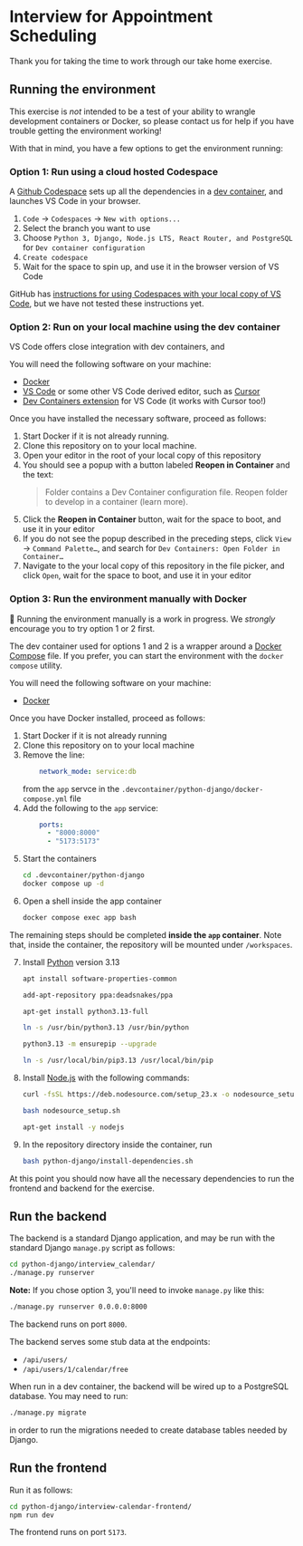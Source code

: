 # Interview for Appointment Scheduling

Thank you for taking the time to work through our take home exercise.

## Running the environment

This exercise is _not_ intended to be a test of your ability to wrangle
development containers or Docker, so please contact us for help if you
have trouble getting the environment working!

With that in mind, you have a few options to get the environment
running:

### Option 1: Run using a cloud hosted Codespace

A [Github Codespace](https://docs.github.com/en/codespaces/about-codespaces/what-are-codespaces)
sets up all the dependencies in a [dev container](https://containers.dev/),
and launches VS Code in your browser.

1. `Code` -> `Codespaces` -> `New with options...`
1. Select the branch you want to use
1. Choose `Python 3, Django, Node.js LTS, React Router, and PostgreSQL`
   for `Dev container configuration`
1. `Create codespace`
1. Wait for the space to spin up, and use it in the browser version of VS Code

GitHub has [instructions for using Codespaces with your local copy of VS Code](https://docs.github.com/en/codespaces/developing-in-a-codespace/using-github-codespaces-in-visual-studio-code),
but we have not tested these instructions yet.

### Option 2: Run on your local machine using the dev container

VS Code offers close integration with dev containers, and

You will need the following software on your machine:

* [Docker](https://www.docker.com/products/docker-desktop)
* [VS Code](https://code.visualstudio.com/) or some other VS Code derived
  editor, such as [Cursor](https://www.cursor.com/)
* [Dev Containers extension](https://marketplace.visualstudio.com/items?itemName=ms-vscode-remote.remote-containers)
  for VS Code (it works with Cursor too!)

Once you have installed the necessary software, proceed as follows:

1. Start Docker if it is not already running.
1. Clone this repository on to your local machine.
1. Open your editor in the root of your local copy of this repository
1. You should see a popup with a button labeled **Reopen in Container** and
   the text:
   > Folder contains a Dev Container configuration file. Reopen folder to develop in a container (learn more).
1. Click the **Reopen in Container** button, wait for the space to boot, and
   use it in your editor
1. If you do not see the popup described in the preceding steps, click
   `View` -> `Command Palette…`, and search for
   `Dev Containers: Open Folder in Container…`
1. Navigate to the your local copy of this repository in the file picker, and
   click `Open`, wait for the space to boot, and use it in your editor

### Option 3: Run the environment manually with Docker

🚧 Running the environment manually is a work in progress. We _strongly_
encourage you to try option 1 or 2 first.

The dev container used for options 1 and 2 is a wrapper around a
[Docker Compose](https://docs.docker.com/compose/) file. If you prefer,
you can start the environment with the `docker compose` utility.

You will need the following software on your machine:

* [Docker](https://www.docker.com/products/docker-desktop)

Once you have Docker installed, proceed as follows:

1. Start Docker if it is not already running
1. Clone this repository on to your local machine
1. Remove the line:
   ```yml
       network_mode: service:db
   ```
   from the `app` servce in the
   `.devcontainer/python-django/docker-compose.yml` file
1. Add the following to the `app` service:
   ```yml
       ports:
         - "8000:8000"
         - "5173:5173"
   ```
1. Start the containers
   ```sh
   cd .devcontainer/python-django
   docker compose up -d
   ```
1. Open a shell inside the app container
   ```sh
   docker compose exec app bash
   ```

The remaining steps should be completed **inside the `app` container**.
Note that, inside the container, the repository will be mounted
under `/workspaces`.

7. Install [Python](https://www.python.org/) version 3.13
   ```sh
   apt install software-properties-common
   ```

   ```sh
   add-apt-repository ppa:deadsnakes/ppa
   ```

   ```sh
   apt-get install python3.13-full
   ```

   ```sh
   ln -s /usr/bin/python3.13 /usr/bin/python
   ```

   ```sh
   python3.13 -m ensurepip --upgrade
   ```

   ```sh
   ln -s /usr/local/bin/pip3.13 /usr/local/bin/pip
   ```


1. Install [Node.js](https://nodejs.org/) with the following commands:
   ```sh
   curl -fsSL https://deb.nodesource.com/setup_23.x -o nodesource_setup.sh
   ```

   ```sh
   bash nodesource_setup.sh
   ```

   ```sh
   apt-get install -y nodejs
   ```

1. In the repository directory inside the container, run
   ```sh
   bash python-django/install-dependencies.sh
   ```

At this point you should now have all the necessary dependencies to run the
frontend and backend for the exercise.

## Run the backend

The backend is a standard Django application, and may be run with the
standard Django `manage.py` script as follows:

```sh
cd python-django/interview_calendar/
./manage.py runserver
```

**Note:** If you chose option 3, you'll need to invoke `manage.py` like this:

```sh
./manage.py runserver 0.0.0.0:8000
```

The backend runs on port `8000`.

The backend serves some stub data at the endpoints:

- `/api/users/`
- `/api/users/1/calendar/free`

When run in a dev container, the backend will be wired up to a PostgreSQL
database. You may need to run:

```sh
./manage.py migrate
```

in order to run the migrations needed to create database tables
needed by Django.

## Run the frontend

Run it as follows:

```sh
cd python-django/interview-calendar-frontend/
npm run dev
```

The frontend runs on port `5173`.
